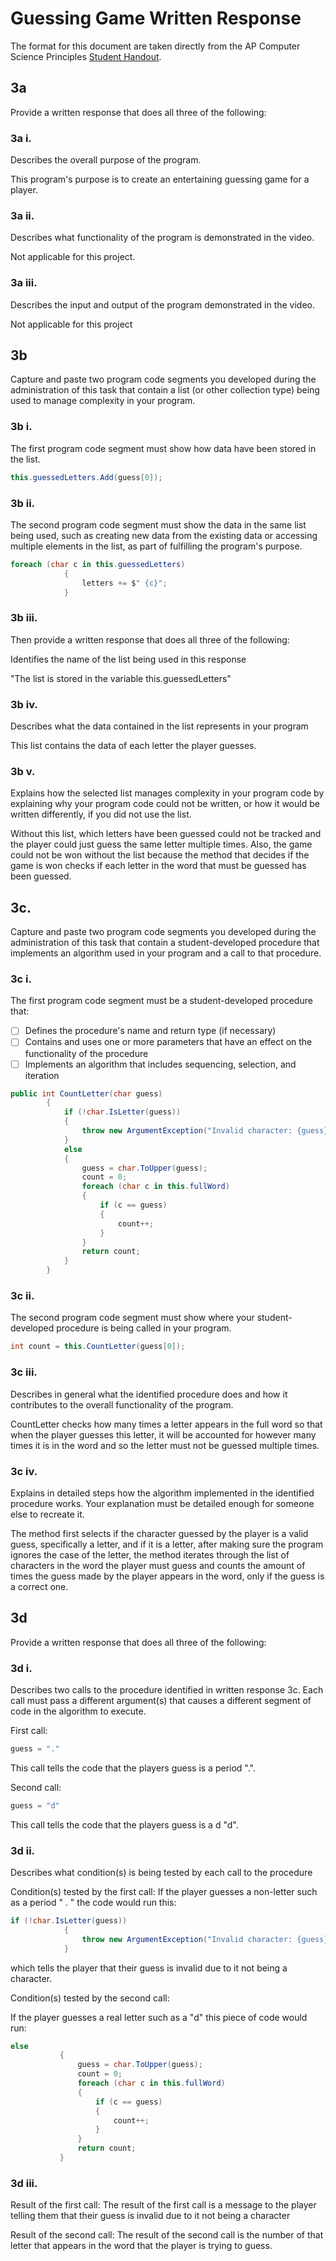 # Guessing Game Written Response

The format for this document are taken directly from the AP Computer Science
Principles [Student Handout](../support/ap-csp-student-task-directions.pdf).

## 3a

Provide a written response that does all three of the following:

### 3a i.

Describes the overall purpose of the program.

This program's purpose is to create an entertaining guessing game for a player.

### 3a ii.

Describes what functionality of the program is demonstrated in the video.

Not applicable for this project.

### 3a iii.

Describes the input and output of the program demonstrated in the video.

Not applicable for this project

## 3b

Capture and paste two program code segments you developed during the
administration of this task that contain a list (or other collection type) being
used to manage complexity in your program.

### 3b i.

The first program code segment must show how data have been stored in the list.

```csharp
this.guessedLetters.Add(guess[0]);
```

### 3b ii.

The second program code segment must show the data in the same list being used,
such as creating new data from the existing data or accessing multiple elements
in the list, as part of fulfilling the program's purpose.

```csharp
foreach (char c in this.guessedLetters)
            {
                letters += $" {c}";
            }
```

### 3b iii.

Then provide a written response that does all three of the following:

Identifies the name of the list being used in this response

"The list is stored in the variable this.guessedLetters"

### 3b iv.

Describes what the data contained in the list represents in your program

This list contains the data of each letter the player guesses.

### 3b v.

Explains how the selected list manages complexity in your program code by
explaining why your program code could not be written, or how it would be
written differently, if you did not use the list.

Without this list, which letters have been guessed could not be tracked and the player could just guess the same letter multiple times. Also, the game could not be won without the list because the method that decides if the game is won checks if each letter in the word that must be guessed has been guessed.

## 3c.

Capture and paste two program code segments you developed during the
administration of this task that contain a student-developed procedure that
implements an algorithm used in your program and a call to that procedure.

### 3c i.

The first program code segment must be a student-developed procedure that:

- [ ] Defines the procedure's name and return type (if necessary)
- [ ] Contains and uses one or more parameters that have an effect on the functionality of the procedure
- [ ] Implements an algorithm that includes sequencing, selection, and iteration

```csharp
public int CountLetter(char guess)
        {
            if (!char.IsLetter(guess))
            {
                throw new ArgumentException("Invalid character: {guess}.");
            }
            else
            {
                guess = char.ToUpper(guess);
                count = 0;
                foreach (char c in this.fullWord)
                {
                    if (c == guess)
                    {
                        count++;
                    }
                }
                return count;
            }
        }
```

### 3c ii.

The second program code segment must show where your student-developed procedure is being called in your program.

```csharp
int count = this.CountLetter(guess[0]);
```

### 3c iii.

Describes in general what the identified procedure does and how it contributes to the overall functionality of the program.

CountLetter checks how many times a letter appears in the full word so that when the player guesses this letter, it will be accounted for however many times it is in the word and so the letter must not be guessed multiple times.

### 3c iv.

Explains in detailed steps how the algorithm implemented in the identified procedure works. Your explanation must be detailed enough for someone else to recreate it.

The method first selects if the character guessed by the player is a valid guess, specifically a letter, and if it is a letter, after making sure the program ignores the case of the letter, the method iterates through the list of characters in the word the player must guess and counts the amount of times the guess made by the player appears in the word, only if the guess is a correct one.

## 3d

Provide a written response that does all three of the following:

### 3d i.

Describes two calls to the procedure identified in written response 3c. Each call must pass a different argument(s) that causes a different segment of code in the algorithm to execute.

First call:
 ```csharp
guess = "."
```
This call tells the code that the players guess is a period ".".


Second call:
 ```csharp
guess = "d"
```
This call tells the code that the players guess is a d "d".

### 3d ii.

Describes what condition(s) is being tested by each call to the procedure

Condition(s) tested by the first call:
If the player guesses a non-letter such as a period " . " the code would run this:
```csharp
if (!char.IsLetter(guess))
            {
                throw new ArgumentException("Invalid character: {guess}.");
            }
```
which tells the player that their guess is invalid due to it not being a character.
 


Condition(s) tested by the second call:

If the player guesses a real letter such as a "d" this piece of code would run:
 ```csharp
 else
            {
                guess = char.ToUpper(guess);
                count = 0;
                foreach (char c in this.fullWord)
                {
                    if (c == guess)
                    {
                        count++;
                    }
                }
                return count;
            }
```



### 3d iii.

Result of the first call:
The result of the first call is a message to the player telling them that their guess is invalid due to it not being a character



Result of the second call:
The result of the second call is the number of that letter that appears in the word that the player is trying to guess.

